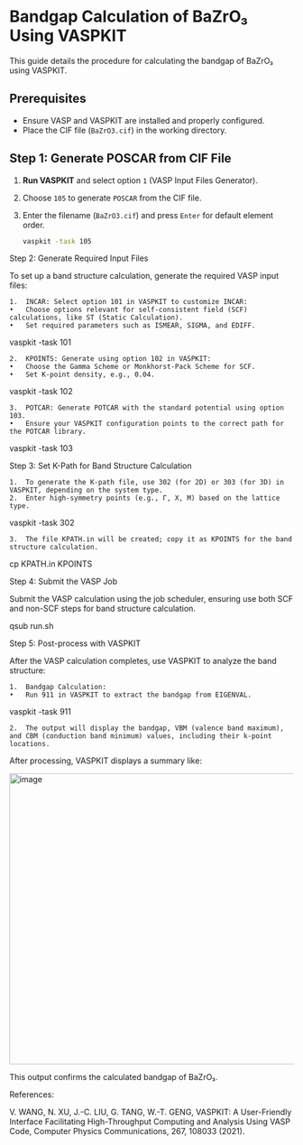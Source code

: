 # Bandgap Calculation of BaZrO₃ Using VASPKIT

This guide details the procedure for calculating the bandgap of BaZrO₃ using VASPKIT.

## Prerequisites

- Ensure VASP and VASPKIT are installed and properly configured.
- Place the CIF file (`BaZrO3.cif`) in the working directory.

## Step 1: Generate POSCAR from CIF File

1. **Run VASPKIT** and select option `1` (VASP Input Files Generator).
2. Choose `105` to generate `POSCAR` from the CIF file.
3. Enter the filename (`BaZrO3.cif`) and press `Enter` for default element order.

   ```bash
   vaspkit -task 105
   ```

Step 2: Generate Required Input Files

To set up a band structure calculation, generate the required VASP input files:

    1.	INCAR: Select option 101 in VASPKIT to customize INCAR:
    •	Choose options relevant for self-consistent field (SCF) calculations, like ST (Static Calculation).
    •	Set required parameters such as ISMEAR, SIGMA, and EDIFF.

vaspkit -task 101

    2.	KPOINTS: Generate using option 102 in VASPKIT:
    •	Choose the Gamma Scheme or Monkhorst-Pack Scheme for SCF.
    •	Set K-point density, e.g., 0.04.

vaspkit -task 102

    3.	POTCAR: Generate POTCAR with the standard potential using option 103.
    •	Ensure your VASPKIT configuration points to the correct path for the POTCAR library.

vaspkit -task 103

Step 3: Set K-Path for Band Structure Calculation

    1.	To generate the K-path file, use 302 (for 2D) or 303 (for 3D) in VASPKIT, depending on the system type.
    2.	Enter high-symmetry points (e.g., Γ, X, M) based on the lattice type.

vaspkit -task 302

    3.	The file KPATH.in will be created; copy it as KPOINTS for the band structure calculation.

cp KPATH.in KPOINTS

Step 4: Submit the VASP Job

Submit the VASP calculation using the job scheduler, ensuring use both SCF and non-SCF steps for band structure calculation.

qsub run.sh

Step 5: Post-process with VASPKIT

After the VASP calculation completes, use VASPKIT to analyze the band structure:

    1.	Bandgap Calculation:
    •	Run 911 in VASPKIT to extract the bandgap from EIGENVAL.

vaspkit -task 911

    2.	The output will display the bandgap, VBM (valence band maximum), and CBM (conduction band minimum) values, including their k-point locations.

After processing, VASPKIT displays a summary like:

<img width="516" alt="image" src="https://github.com/user-attachments/assets/7ae7e830-0afb-4fbf-a18d-8ebf3ff37e03">

This output confirms the calculated bandgap of BaZrO₃.

References:

V. WANG, N. XU, J.-C. LIU, G. TANG, W.-T. GENG, VASPKIT: A User-Friendly Interface Facilitating High-Throughput Computing and Analysis Using VASP Code, Computer Physics Communications, 267, 108033 (2021).
